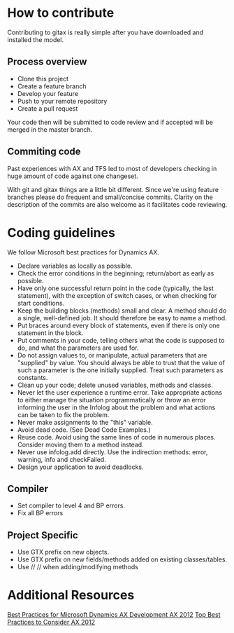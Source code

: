 # How to contribute

Contributing to gitax is really simple after you have downloaded and installed the model.

## Process overview

* Clone this project
* Create a feature branch
* Develop your feature
* Push to your remote repository
* Create a pull request

Your code then will be submitted to code review and if accepted will be merged in the master branch.

## Commiting code

Past experiences with AX and TFS led to most of developers checking in huge amount of code against one changeset. 

With git and gitax things are a little bit different. Since we're using feature branches please do frequent and small/concise commits. Clarity on the description of the commits are also welcome as it facilitates code reviewing.

# Coding guidelines

We follow Microsoft best practices for Dynamics AX.

* Declare variables as locally as possible.
* Check the error conditions in the beginning; return/abort as early as possible.
* Have only one successful return point in the code (typically, the last statement), with the exception of switch cases, or when checking for start conditions.
* Keep the building blocks (methods) small and clear. A method should do a single, well-defined job. It should therefore be easy to name a method.
* Put braces around every block of statements, even if there is only one statement in the block.
* Put comments in your code, telling others what the code is supposed to do, and what the parameters are used for.
* Do not assign values to, or manipulate, actual parameters that are "supplied" by value. You should always be able to trust that the value of such a parameter is the one initially supplied. Treat such parameters as constants.
* Clean up your code; delete unused variables, methods and classes.
* Never let the user experience a runtime error. Take appropriate actions to either manage the situation programmatically or throw an error informing the user in the Infolog about the problem and what actions can be taken to fix the problem.
* Never make assignments to the "this" variable.
* Avoid dead code. (See Dead Code Examples.)
* Reuse code. Avoid using the same lines of code in numerous places. Consider moving them to a method instead.
* Never use infolog.add directly. Use the indirection methods: error, warning, info and checkFailed.
* Design your application to avoid deadlocks.

## Compiler

* Set compiler to level 4 and BP errors.
* Fix all BP errors

## Project Specific

* Use GTX prefix on new objects.
* Use GTX prefix on new fields/methods added on existing classes/tables.
* Use //<GTX> //</GTX> when adding/modifying methods

# Additional Resources

[Best Practices for Microsoft Dynamics AX Development AX 2012](http://msdn.microsoft.com/en-us/library/aa658028.aspx)
[Top Best Practices to Consider AX 2012](http://msdn.microsoft.com/EN-US/library/cc967435.aspx)

